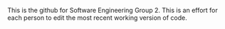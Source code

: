 This is the github for Software Engineering Group 2. This is an effort for each person to edit the most recent working version of code. 
